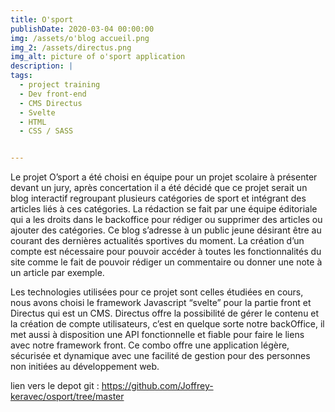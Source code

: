 ```yaml
---
title: O'sport
publishDate: 2020-03-04 00:00:00
img: /assets/o'blog accueil.png
img_2: /assets/directus.png
img_alt: picture of o'sport application
description: |
tags:
  - project training
  - Dev front-end
  - CMS Directus
  - Svelte 
  - HTML 
  - CSS / SASS


---
```


Le projet O’sport a été choisi en équipe pour un projet scolaire à présenter devant un jury, après concertation il a été décidé que ce projet serait un blog interactif regroupant plusieurs catégories de sport et intégrant des articles liés à ces catégories. La rédaction se fait par une équipe éditoriale qui a les droits dans le backoffice pour rédiger ou supprimer des articles ou ajouter des catégories.
Ce blog s’adresse à un public jeune désirant être au courant des dernières actualités sportives du moment. La création d’un compte est nécessaire pour pouvoir accéder à toutes les fonctionnalités du site comme le fait de pouvoir rédiger un commentaire ou donner une note à un article par exemple.

Les technologies utilisées pour ce projet sont celles étudiées en cours, nous avons choisi le framework Javascript “svelte” pour la partie front et Directus qui est un CMS. Directus offre la possibilité de gérer le contenu et la création de compte utilisateurs, c’est en quelque sorte notre backOffice, il met aussi à disposition une API fonctionnelle et fiable pour faire le liens avec notre framework front. Ce combo offre une application légère, sécurisée et dynamique avec une facilité de gestion pour des personnes non initiées au développement web.

lien vers le depot git : https://github.com/Joffrey-keravec/osport/tree/master

